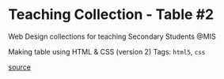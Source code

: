 # Teaching Collection - Table #2
Web Design collections for teaching Secondary Students @MIS

Making table using HTML & CSS (version 2)
Tags: `html5`, `css`

[source](https://developer.mozilla.org/en-US/docs/Learn/HTML/Tables/Advanced)